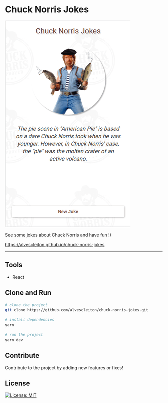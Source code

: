 <h1>Chuck Norris Jokes</h1>

<img src="public/assets/github/preview.gif" alt="Chuck Norris Jokes">

See some jokes about Chuck Norris and have fun !)

https://alvescleiton.github.io/chuck-norris-jokes

--- 

## Tools
* React

## Clone and Run
```bash
# clone the project
git clone https://github.com/alvescleiton/chuck-norris-jokes.git
```

```bash
# install dependencies
yarn
```

```bash
# run the project
yarn dev
```

## Contribute
Contribute to the project by adding new features or fixes!

## License
<a href="https://opensource.org/licenses/MIT"><img src="https://img.shields.io/badge/License-MIT-yellow.svg" alt="License: MIT"></a>